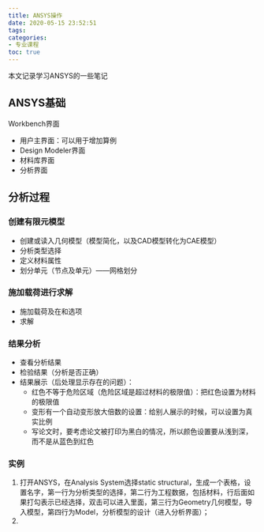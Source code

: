 ```yaml
---
title: ANSYS操作
date: 2020-05-15 23:52:51
tags:
categories:
- 专业课程
toc: true
---
```

本文记录学习ANSYS的一些笔记
<!-- more -->
## ANSYS基础

Workbench界面
- 用户主界面：可以用于增加算例
- Design Modeler界面
- 材料库界面
- 分析界面


## 分析过程

### 创建有限元模型

- 创建或读入几何模型（模型简化，以及CAD模型转化为CAE模型）
- 分析类型选择
- 定义材料属性
- 划分单元（节点及单元）——网格划分

### 施加载荷进行求解

- 施加载荷及在和选项
- 求解

### 结果分析

- 查看分析结果
- 检验结果（分析是否正确）
- 结果展示（后处理显示存在的问题）：
  - 红色不等于危险区域（危险区域是超过材料的极限值）：把红色设置为材料的极限值
  - 变形有一个自动变形放大倍数的设置：给别人展示的时候，可以设置为真实比例
  - 写论文时，要考虑论文被打印为黑白的情况，所以颜色设置要从浅到深，而不是从蓝色到红色

### 实例

1. 打开ANSYS，在Analysis System选择static structural，生成一个表格，设置名字，第一行为分析类型的选择，第二行为工程数据，包括材料，行后面如果打勾表示已经选择，双击可以进入里面，第三行为Geometry几何模型，导入模型，第四行为Model，分析模型的设计（进入分析界面）；
2. 

